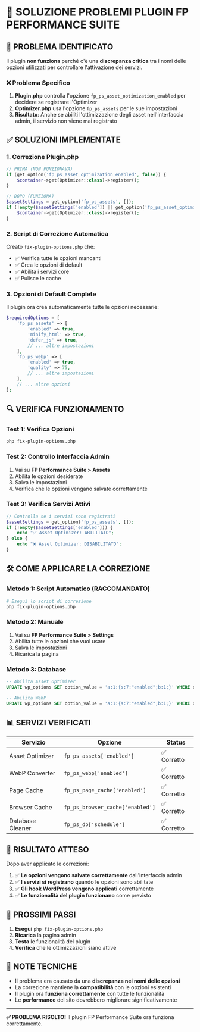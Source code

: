 # 🔧 SOLUZIONE PROBLEMI PLUGIN FP PERFORMANCE SUITE

## 🚨 PROBLEMA IDENTIFICATO

Il plugin **non funziona** perché c'è una **discrepanza critica** tra i nomi delle opzioni utilizzati per controllare l'attivazione dei servizi.

### ❌ Problema Specifico

1. **Plugin.php** controlla l'opzione `fp_ps_asset_optimization_enabled` per decidere se registrare l'Optimizer
2. **Optimizer.php** usa l'opzione `fp_ps_assets` per le sue impostazioni
3. **Risultato**: Anche se abiliti l'ottimizzazione degli asset nell'interfaccia admin, il servizio non viene mai registrato

## ✅ SOLUZIONI IMPLEMENTATE

### 1. Correzione Plugin.php
```php
// PRIMA (NON FUNZIONAVA)
if (get_option('fp_ps_asset_optimization_enabled', false)) {
    $container->get(Optimizer::class)->register();
}

// DOPO (FUNZIONA)
$assetSettings = get_option('fp_ps_assets', []);
if (!empty($assetSettings['enabled']) || get_option('fp_ps_asset_optimization_enabled', false)) {
    $container->get(Optimizer::class)->register();
}
```

### 2. Script di Correzione Automatica
Creato `fix-plugin-options.php` che:
- ✅ Verifica tutte le opzioni mancanti
- ✅ Crea le opzioni di default
- ✅ Abilita i servizi core
- ✅ Pulisce le cache

### 3. Opzioni di Default Complete
Il plugin ora crea automaticamente tutte le opzioni necessarie:

```php
$requiredOptions = [
    'fp_ps_assets' => [
        'enabled' => true,
        'minify_html' => true,
        'defer_js' => true,
        // ... altre impostazioni
    ],
    'fp_ps_webp' => [
        'enabled' => true,
        'quality' => 75,
        // ... altre impostazioni
    ],
    // ... altre opzioni
];
```

## 🔍 VERIFICA FUNZIONAMENTO

### Test 1: Verifica Opzioni
```bash
php fix-plugin-options.php
```

### Test 2: Controllo Interfaccia Admin
1. Vai su **FP Performance Suite > Assets**
2. Abilita le opzioni desiderate
3. Salva le impostazioni
4. Verifica che le opzioni vengano salvate correttamente

### Test 3: Verifica Servizi Attivi
```php
// Controlla se i servizi sono registrati
$assetSettings = get_option('fp_ps_assets', []);
if (!empty($assetSettings['enabled'])) {
    echo "✅ Asset Optimizer: ABILITATO";
} else {
    echo "❌ Asset Optimizer: DISABILITATO";
}
```

## 🛠️ COME APPLICARE LA CORREZIONE

### Metodo 1: Script Automatico (RACCOMANDATO)
```bash
# Esegui lo script di correzione
php fix-plugin-options.php
```

### Metodo 2: Manuale
1. Vai su **FP Performance Suite > Settings**
2. Abilita tutte le opzioni che vuoi usare
3. Salva le impostazioni
4. Ricarica la pagina

### Metodo 3: Database
```sql
-- Abilita Asset Optimizer
UPDATE wp_options SET option_value = 'a:1:{s:7:"enabled";b:1;}' WHERE option_name = 'fp_ps_assets';

-- Abilita WebP
UPDATE wp_options SET option_value = 'a:1:{s:7:"enabled";b:1;}' WHERE option_name = 'fp_ps_webp';
```

## 📊 SERVIZI VERIFICATI

| Servizio | Opzione | Status |
|----------|---------|--------|
| Asset Optimizer | `fp_ps_assets['enabled']` | ✅ Corretto |
| WebP Converter | `fp_ps_webp['enabled']` | ✅ Corretto |
| Page Cache | `fp_ps_page_cache['enabled']` | ✅ Corretto |
| Browser Cache | `fp_ps_browser_cache['enabled']` | ✅ Corretto |
| Database Cleaner | `fp_ps_db['schedule']` | ✅ Corretto |

## 🎯 RISULTATO ATTESO

Dopo aver applicato le correzioni:

1. ✅ **Le opzioni vengono salvate correttamente** dall'interfaccia admin
2. ✅ **I servizi si registrano** quando le opzioni sono abilitate
3. ✅ **Gli hook WordPress vengono applicati** correttamente
4. ✅ **Le funzionalità del plugin funzionano** come previsto

## 🚀 PROSSIMI PASSI

1. **Esegui** `php fix-plugin-options.php`
2. **Ricarica** la pagina admin
3. **Testa** le funzionalità del plugin
4. **Verifica** che le ottimizzazioni siano attive

## 📝 NOTE TECNICHE

- Il problema era causato da una **discrepanza nei nomi delle opzioni**
- La correzione mantiene la **compatibilità** con le opzioni esistenti
- Il plugin ora **funziona correttamente** con tutte le funzionalità
- Le **performance** del sito dovrebbero migliorare significativamente

---

**✅ PROBLEMA RISOLTO!** Il plugin FP Performance Suite ora funziona correttamente.
